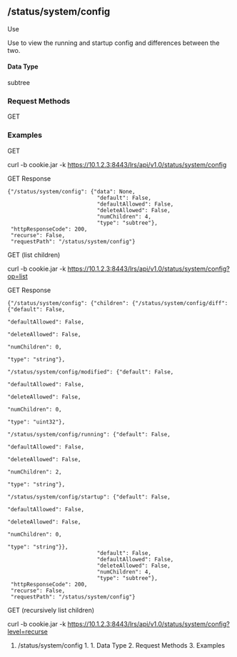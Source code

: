 ## /status/system/config

Use

Use to view the running and startup config and differences between the two.

#### Data Type

subtree

### Request Methods

GET

### Examples

GET

curl -b cookie.jar -k https://10.1.2.3:8443/lrs/api/v1.0/status/system/config

GET Response

    
    {"/status/system/config": {"data": None,
                                "default": False,
                                "defaultAllowed": False,
                                "deleteAllowed": False,
                                "numChildren": 4,
                                "type": "subtree"},
     "httpResponseCode": 200,
     "recurse": False,
     "requestPath": "/status/system/config"}
    

GET (list children)

curl -b cookie.jar -k
https://10.1.2.3:8443/lrs/api/v1.0/status/system/config?op=list

GET Response

    
    {"/status/system/config": {"children": {"/status/system/config/diff": {"default": False,
                                                                              "defaultAllowed": False,
                                                                              "deleteAllowed": False,
                                                                              "numChildren": 0,
                                                                              "type": "string"},
                                              "/status/system/config/modified": {"default": False,
                                                                                  "defaultAllowed": False,
                                                                                  "deleteAllowed": False,
                                                                                  "numChildren": 0,
                                                                                  "type": "uint32"},
                                              "/status/system/config/running": {"default": False,
                                                                                 "defaultAllowed": False,
                                                                                 "deleteAllowed": False,
                                                                                 "numChildren": 2,
                                                                                 "type": "string"},
                                              "/status/system/config/startup": {"default": False,
                                                                                 "defaultAllowed": False,
                                                                                 "deleteAllowed": False,
                                                                                 "numChildren": 0,
                                                                                 "type": "string"}},
                                "default": False,
                                "defaultAllowed": False,
                                "deleteAllowed": False,
                                "numChildren": 4,
                                "type": "subtree"},
     "httpResponseCode": 200,
     "recurse": False,
     "requestPath": "/status/system/config"}
    

GET (recursively list children)

curl -b cookie.jar -k
https://10.1.2.3:8443/lrs/api/v1.0/status/system/config?level=recurse

  1. /status/system/config
    1.       1. Data Type
    2. Request Methods
    3. Examples

